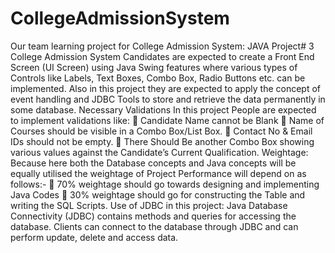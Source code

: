 # CollegeAdmissionSystem
Our team learning project for College Admission System:
JAVA Project# 3
College Admission System
Candidates are expected to create a Front End Screen (UI Screen) using Java Swing features where
various types of Controls like Labels, Text Boxes, Combo Box, Radio Buttons etc. can be
implemented.
Also in this project they are expected to apply the concept of event handling and JDBC Tools to
store and retrieve the data permanently in some database.
Necessary Validations
In this project People are expected to implement validations like:
 Candidate Name cannot be Blank
 Name of Courses should be visible in a Combo Box/List Box.
 Contact No & Email IDs should not be empty.
 There Should Be another Combo Box showing various values against the Candidate’s Current
Qualification.
Weightage:
Because here both the Database concepts and Java concepts will be equally utilised the weightage
of Project Performance will depend on as follows:-
 70% weightage should go towards designing and implementing Java Codes
 30% weightage should go for constructing the Table and writing the SQL Scripts.
Use of JDBC in this project:
Java Database Connectivity (JDBC) contains methods and queries for accessing the database.
Clients can connect to the database through JDBC and can perform update, delete and access data.
